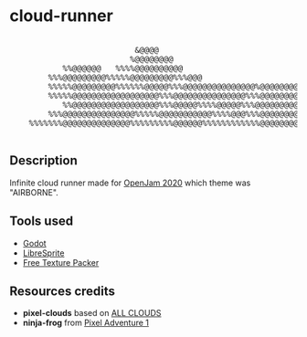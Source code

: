 # cloud-runner

<pre>

                          &@@@@
                         %@@@@@@@@
           %%@@@@@@   %%%%@@@@@@@@@@
        %%%@@@@@@@@@%%%%%@@@@@@@@@%%%@@@
        %%%%%@@@@@@@@@%%%%%%@@@@@%%%@@@@@@@@@@@@@@@%@@@@@@@@@@@
        %%%%%@@@@@@@@@@@@@@@@@@%%%@@@@@@@@@@@@@@@%%%@@@@@@@@@@@
           %%@@@@@@@@@@@@@@@@@@%%%@@@@@%%%%@@@@@%%%@@@@@@@@@@@@@@@@@@%%
        %%%@@@@@@@@@@@@@@@%%%%%@@@@@@@@@@@%%%%@@@%%%@@@@@@@@%%%%%@@@@@@@@@@@@
    %%%%%%%@@@@@@@@@@@@@@%%%%%%%%%@@@@@@%%%%%%%%%%%%@@@@@@@@@@%%%%%%%@@@@@@@@@*

</pre>

## Description

Infinite cloud runner made for [OpenJam 2020](https://itch.io/jam/open-jam-2020) which theme was "AIRBORNE".

## Tools used

* [Godot](https://godotengine.org/)
* [LibreSprite](https://github.com/LibreSprite/LibreSprite)
* [Free Texture Packer](http://free-tex-packer.com/)

## Resources credits

* **pixel-clouds** based on [ALL CLOUDS](http://pixelartmaker.com/art/a2cfe63f4ca5f16)
* **ninja-frog** from [Pixel Adventure 1](https://pixelfrog-store.itch.io/pixel-adventure-1)
